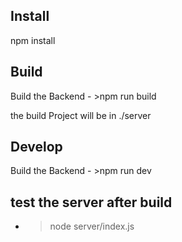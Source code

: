 ## Install

npm install

## Build

Build the Backend
    - >npm run build

the build Project will be in ./server

## Develop

Build the Backend
    - >npm run dev

## test the server after build

- >node server/index.js